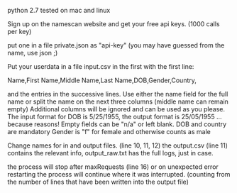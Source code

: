 python 2.7
tested on mac and linux

Sign up on the namescan website and get your free api keys. (1000 calls per key)

put one in a file private.json as "api-key" (you may have guessed from the name, use json ;)

Put your userdata in a file input.csv in the first  with the first line:

Name,First Name,Middle Name,Last Name,DOB,Gender,Country,

and the entries in the successive lines. Use either the name field for the full name or split the name on the next three columns (middle name can remain empty)
Additional columns will be ignored and can be used as you please.
The input format for DOB is 5/25/1955, the output format is 25/05/1955 ... because reasons!
Empty fields can be "n/a" or left blank.
DOB and country are mandatory
Gender is "f" for female and otherwise counts as male

Change names for in and output files. (line 10, 11, 12)
the output.csv (line 11) contains the relevant info, output_raw.txt has the full logs, just in case.

the process will stop after maxRequests (line 16) or on unexpected error
restarting the process will continue where it was interrupted. (counting from the number of lines that have been written into the output file)

